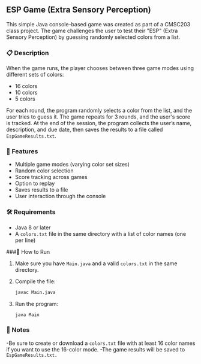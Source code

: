 ## ESP Game (Extra Sensory Perception)
This simple Java console-based game was created as part of a CMSC203 class project. The game challenges the user to test their "ESP" (Extra Sensory Perception) by guessing randomly selected colors from a list.

### 📋 Description

When the game runs, the player chooses between three game modes using different sets of colors:

  - 16 colors
  - 10 colors
  - 5 colors

For each round, the program randomly selects a color from the list, and the user tries to guess it. The game repeats for 3 rounds, and the user's score is tracked. At the end of the session, the program collects the user’s name, description, and due date, then saves the results to a file called `EspGameResults.txt`.

### 🎯 Features
- Multiple game modes (varying color set sizes)
- Random color selection
- Score tracking across games
- Option to replay
- Saves results to a file
- User interaction through the console

### 🛠 Requirements
- Java 8 or later
- A `colors.txt` file in the same directory with a list of color names (one per line)

###🚀 How to Run
1. Make sure you have `Main.java` and a valid `colors.txt` in the same directory.

2. Compile the file:

    ```bash
    javac Main.java
    ```

3. Run the program:

    ```bash
    java Main
    ```
### 📝 Notes
-Be sure to create or download a `colors.txt` file with at least 16 color names if you want to use the 16-color mode.
-The game results will be saved to `EspGameResults.txt.`
